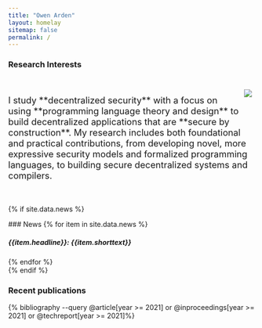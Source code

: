 ```yaml
---
title: "Owen Arden"
layout: homelay
sitemap: false
permalink: /
---
```


### Research Interests
<br />

<img align="right" style="margin:0.5em" src="/home/images/areas.svg"/>

<p style="font-size:130%">
I study **decentralized security** with a focus on
using **programming language theory and design** to build decentralized
applications that are **secure by construction**.  My research includes both
foundational and practical contributions, from developing novel, more expressive
security models and formalized programming languages, to building secure decentralized systems
and compilers.
</p>
<br clear="right"/>

<!--
#### Advancing Computer Security Foundations
#### Designing Secure Programming Abstractions
#### Building Secure Distributed and Decentralized Systems

Developing secure applications is unreasonably hard. Real-world security breaches rarely result from direct attacks on security mechanisms. Instead, attackers take advantage of applications that use these mechanisms incorrectly or violate their assumptions.

Application developers should be domain experts, not security experts. I study language-based approaches to building decentralized and distributed applications that are secure by construction. Using high-level abstractions to synthesize low-level security protocols, programmers can build secure applications without being security experts.

-->

{% if site.data.news %}
<div class="jumbotron">
### News
{% for item in site.data.news %}
<h5><b>{{item.headline}}</b>: {{item.shorttext}}</h5> 
{% endfor %}
</div>
{% endif %}

### Recent publications
{% bibliography --query @article[year >= 2021] or @inproceedings[year >= 2021] or @techreport[year >= 2021]%}
